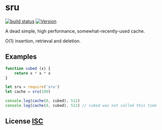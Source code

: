 # sru

[![build status](https://secure.travis-ci.org/dcousens/sru.png)](http://travis-ci.org/dcousens/sru)
[![Version](http://img.shields.io/npm/v/sru.svg)](https://www.npmjs.org/package/sru)

A dead simple, high performance, somewhat-recently-used cache.

O(1) insertion, retrieval and deletion.


## Examples

``` javascript
function cubed (x) {
	return x * x * x
}

let sru = require('sru')
let cache = sru(100)

console.log(cache(8, cubed), 512)
console.log(cache(8, cubed), 512) // cubed was not called this time
```


## License [ISC](LICENSE)
